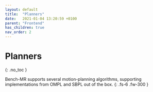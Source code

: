 ```yaml
---
layout: default
title:  "Planners"
date:   2021-01-04 13:20:59 +0100
parent: "Frontend"
has_children: true
nav_order: 2
---
```


# Planners
{: .no_toc }

Bench-MR supports several motion-planning algorithms, supporting implementations from OMPL and SBPL out of the box.
{: .fs-6 .fw-300 }
